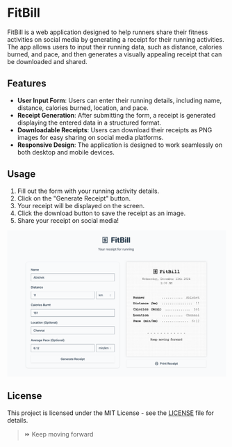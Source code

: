 # FitBill

FitBill is a web application designed to help runners share their fitness activities on social media by generating a receipt for their running activities. The app allows users to input their running data, such as distance, calories burned, and pace, and then generates a visually appealing receipt that can be downloaded and shared.

## Features

- **User Input Form**: Users can enter their running details, including name, distance, calories burned, location, and pace.
- **Receipt Generation**: After submitting the form, a receipt is generated displaying the entered data in a structured format.
- **Downloadable Receipts**: Users can download their receipts as PNG images for easy sharing on social media platforms.
- **Responsive Design**: The application is designed to work seamlessly on both desktop and mobile devices.

## Usage

1. Fill out the form with your running activity details.
2. Click on the "Generate Receipt" button.
3. Your receipt will be displayed on the screen.
4. Click the download button to save the receipt as an image.
5. Share your receipt on social media!

![fitbill_screens](/fitbill_screens.png)

## License

This project is licensed under the MIT License - see the [LICENSE](LICENSE) file for details.

> :fast_forward: Keep moving forward